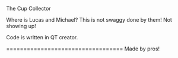 The Cup Collector

Where is Lucas and Michael?
This is not swaggy done by them! Not showing up!

Code is written in QT creator.

==================================
Made by pros!
